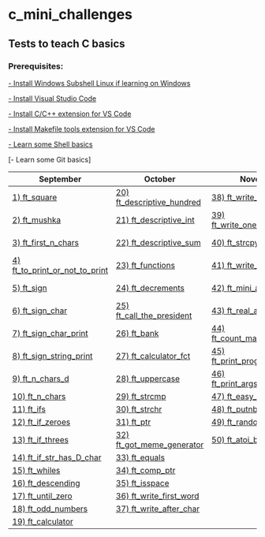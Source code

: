 # c_mini_challenges

## Tests to teach C basics

### Prerequisites:
[- Install Windows Subshell Linux if learning on Windows](https://learn.microsoft.com/en-us/windows/wsl/install)

[- Install Visual Studio Code](https://code.visualstudio.com/)

[- Install C/C++ extension for VS Code](https://marketplace.visualstudio.com/items?itemName=ms-vscode.cpptools)

[- Install Makefile tools extension for VS Code](https://marketplace.visualstudio.com/items?itemName=ms-vscode.makefile-tools)

[- Learn some Shell basics](https://github.com/Ysoroko/c_mini_challenges/blob/main/Shell-functions.pdf)

[- Learn some Git basics]


September| October | November | December | January |
-------------|-------------|-------------|-------------|-------------|
[1) ft_square](https://github.com/Ysoroko/c_mini_challenges/blob/main/September/001_22_09_ft_square.MD) | [20) ft_descriptive_hundred](https://github.com/Ysoroko/c_mini_challenges/blob/main/October/020_01_10_ft_descriptive_hundred.MD) | [38) ft_write_backwards](https://github.com/Ysoroko/c_mini_challenges/blob/main/November/038_03_11_ft_write_backwards.MD) | [51) ft_files](https://github.com/Ysoroko/c_mini_challenges/blob/main/December/051_06_12_ft_files.MD) | [57) ft_strdup](https://github.com/Ysoroko/c_mini_challenges/blob/main/January/057_05_01_ft_strdup.MD) |
[2) ft_mushka](https://github.com/Ysoroko/c_mini_challenges/blob/main/September/002_22_09_ft_mushka.MD) |  [21) ft_descriptive_int](https://github.com/Ysoroko/c_mini_challenges/blob/main/October/021_02_10_ft_descriptive_int.MD) | [39) ft_write_one_in_two_chars](https://github.com/Ysoroko/c_mini_challenges/blob/main/November/039_06_11_ft_write_one_in_two_chars.MD) |  [52) ft_read_n_chars](https://github.com/Ysoroko/c_mini_challenges/blob/main/December/052_08_12_ft_read_n_chars.MD) | [58) ft_strjoin](https://github.com/Ysoroko/c_mini_challenges/blob/main/January/058_11_01_ft_strjoin.MD) |
[3) ft_first_n_chars](https://github.com/Ysoroko/c_mini_challenges/blob/main/September/003_23_09_ft_first_n_chars.MD) | [22) ft_descriptive_sum](https://github.com/Ysoroko/c_mini_challenges/blob/main/October/022_02_10_ft_descriptive_sum.MD) | [40) ft_strcpy](https://github.com/Ysoroko/c_mini_challenges/blob/main/November/040_08_11_ft_strcpy.MD) | [53) ft_heap_string](https://github.com/Ysoroko/c_mini_challenges/blob/main/December/053_10_12_ft_heap_string.MD) | [59) ft_digit_split](https://github.com/Ysoroko/c_mini_challenges/blob/main/January/059_12_01_ft_digit_split.MD) |
[4) ft_to_print_or_not_to_print](https://github.com/Ysoroko/c_mini_challenges/blob/main/September/004_24_09_ft_to_print_or_not_to_print.MD) | [23) ft_functions](https://github.com/Ysoroko/c_mini_challenges/blob/main/October/023_07_10_ft_functions.MD) | [41) ft_write_last_word](https://github.com/Ysoroko/c_mini_challenges/blob/main/November/041_08_11_ft_write_last_word.MD) | [54) ft_str_sep](https://github.com/Ysoroko/c_mini_challenges/blob/main/December/054_13_12_ft_str_sep.MD) | [60) ft_macros_header](https://github.com/Ysoroko/c_mini_challenges/blob/main/January/060_16_01_ft_macros_header.MD) |
[5) ft_sign](https://github.com/Ysoroko/c_mini_challenges/blob/main/September/005_24_09_ft_sign.MD) |  [24) ft_decrements](https://github.com/Ysoroko/c_mini_challenges/blob/main/October/024_08_10_ft_decrements.MD) | [42) ft_mini_atoi](https://github.com/Ysoroko/c_mini_challenges/blob/main/November/042_14_11_ft_mini_atoi.MD) | [55) ft_heap_int_array](https://github.com/Ysoroko/c_mini_challenges/blob/main/December/055_14_12_ft_heap_int_array.MD) | [61) ft_point_in_rectangle](https://github.com/Ysoroko/c_mini_challenges/blob/main/January/061_18_01_ft_point_in_rectangle.MD) |
[6) ft_sign_char](https://github.com/Ysoroko/c_mini_challenges/blob/main/September/006_24_09_ft_sign_char.MD) | [25) ft_call_the_president](https://github.com/Ysoroko/c_mini_challenges/blob/main/October/025_10_10_ft_call_the_president.MD) | [43) ft_real_atoi](https://github.com/Ysoroko/c_mini_challenges/blob/main/November/043_15_11_ft_real_atoi.MD) | [56) ft_binary_to_char](https://github.com/Ysoroko/c_mini_challenges/blob/main/December/056_17_12_ft_binary_to_char.MD) | [62) makefile](https://github.com/Ysoroko/c_mini_challenges/blob/main/January/062_23_01_makefile.MD) |
[7) ft_sign_char_print](https://github.com/Ysoroko/c_mini_challenges/blob/main/September/007_24_09_ft_sign_char_print.MD) | [26) ft_bank](https://github.com/Ysoroko/c_mini_challenges/blob/main/October/026_11_10_ft_bank.MD) |  [44) ft_count_main_arguments](https://github.com/Ysoroko/c_mini_challenges/blob/main/November/044_16_11_ft_count_main_arguments.MD) | |[63) ft_draw](https://github.com/Ysoroko/c_mini_challenges/blob/main/January/063_26_01_ft_draw.MD) |
[8) ft_sign_string_print](https://github.com/Ysoroko/c_mini_challenges/blob/main/September/008_24_09_ft_sign_string_print.MD) | [27) ft_calculator_fct](https://github.com/Ysoroko/c_mini_challenges/blob/main/October/027_18_10_ft_calculator_fct.MD) | [45) ft_print_program_name](https://github.com/Ysoroko/c_mini_challenges/blob/main/November/045_16_11_ft_print_program_name.MD) |
[9) ft_n_chars_d](https://github.com/Ysoroko/c_mini_challenges/blob/main/September/009_25_09_ft_n_chars_d.MD) | [28) ft_uppercase](https://github.com/Ysoroko/c_mini_challenges/blob/main/October/028_19_10_ft_uppercase.MD) | [46) ft_print_args_backwards](https://github.com/Ysoroko/c_mini_challenges/blob/main/November/046_17_11_ft_print_args_backwards.MD) |
[10) ft_n_chars](https://github.com/Ysoroko/c_mini_challenges/blob/main/September/010_26_09_ft_n_chars.MD) | [29) ft_strcmp](https://github.com/Ysoroko/c_mini_challenges/blob/main/October/029_19_10_ft_strcmp.MD) | [47) ft_easy_putnbr](https://github.com/Ysoroko/c_mini_challenges/blob/main/November/047_18_11_ft_easy_putnbr.MD) |
[11) ft_ifs](https://github.com/Ysoroko/c_mini_challenges/blob/main/September/011_26_09_ft_ifs.MD) | [30) ft_strchr](https://github.com/Ysoroko/c_mini_challenges/blob/main/October/030_21_10_ft_strchr.MD) | [48) ft_putnbr](https://github.com/Ysoroko/c_mini_challenges/blob/main/November/048_19_11_ft_putnbr.MD) |
[12) ft_if_zeroes](https://github.com/Ysoroko/c_mini_challenges/blob/main/September/012_26_09_ft_if_zeroes.MD) | [31) ft_ptr](https://github.com/Ysoroko/c_mini_challenges/blob/main/October/031_22_10_ft_ptr.MD) | [49) ft_random_n](https://github.com/Ysoroko/c_mini_challenges/blob/main/November/049_21_11_ft_random_n.MD) |
[13) ft_if_threes](https://github.com/Ysoroko/c_mini_challenges/blob/main/September/013_27_09_ft_if_threes.MD) | [32) ft_got_meme_generator](https://github.com/Ysoroko/c_mini_challenges/blob/main/October/032_23_10_ft_got_meme_generator.MD) | [50) ft_atoi_base](https://github.com/Ysoroko/c_mini_challenges/blob/main/November/050_29_11_ft_atoi_base.MD) |
[14) ft_if_str_has_D_char](https://github.com/Ysoroko/c_mini_challenges/blob/main/September/014_27_09_ft_if_str_has_D_char.MD) | [33) ft_equals](https://github.com/Ysoroko/c_mini_challenges/blob/main/October/033_24_10_ft_equals.MD) |
[15) ft_whiles](https://github.com/Ysoroko/c_mini_challenges/blob/main/September/015_28_09_ft_whiles.MD) | [34) ft_comp_ptr](https://github.com/Ysoroko/c_mini_challenges/blob/main/October/034_25_10_ft_comp_ptr.MD) |
[16) ft_descending](https://github.com/Ysoroko/c_mini_challenges/blob/main/September/016_29_09_ft_descending.MD) | [35) ft_isspace](https://github.com/Ysoroko/c_mini_challenges/blob/main/October/035_26_10_ft_isspace.MD) |
[17) ft_until_zero](https://github.com/Ysoroko/c_mini_challenges/blob/main/September/017_29_09_ft_until_zero.MD) | [36) ft_write_first_word](https://github.com/Ysoroko/c_mini_challenges/blob/main/October/036_26_10_ft_write_first_word.MD) |
[18) ft_odd_numbers](https://github.com/Ysoroko/c_mini_challenges/blob/main/September/018_30_09_ft_odd_numbers.MD) | [37) ft_write_after_char](https://github.com/Ysoroko/c_mini_challenges/blob/main/October/037_28_10_ft_write_after_char.MD) |
[19) ft_calculator](https://github.com/Ysoroko/c_mini_challenges/blob/main/September/019_30_09_ft_calculator.MD) | |

